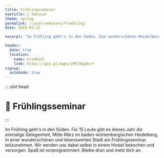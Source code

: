 ```yaml
---
title: Frühlingsseminar
navtitle: 🌻 Seminar
theme: spring
permalink: /:year/seminare/fruehling/
date: 2019-03-15

excerpt: "Im Frühling geht's in den Süden. Zum wunderschönen Heidelberg. 🌄😊"

header:
  date: true
  location:
    name: Grumbach
    link: https://goo.gl/maps/vMF34SpHcrr
signup:
  autohide: true
---
```


::: slot head

# :sunflower: Frühlings&shy;seminar

:::

Im Frühling geht's in den Süden. Für 15 Leute gibt es dieses Jahr die einmalige Gelegenheit,
Mitte März im baden-würtembergischen Heidelberg, in einer wunderschönen und lebenswerten
Stadt am Frühlingsseminar teilzunehmen. Wir werden uns dabei selbst in einem Hostel bekochen und versorgen. Spaß ist vorprogrammiert. Bleibe dran und meld dich an.
